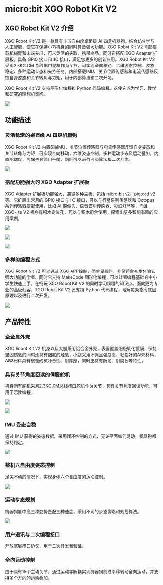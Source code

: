 ﻿---
sidebar_position: 4
sidebar_label: micro:bit XGO Robot Kit V2
---


# micro:bit XGO Robot Kit V2

## XGO Robot Kit V2 介绍

XGO Robot Kit V2 是一款具有十五自由度桌面级 Al 四足机器狗。结合仿生学与人工智能，使它在保持小巧机身的同时具备强大功能。XGO Robot Kit V2 背部搭载机械臂和末端夹爪，可以灵活的夹取、携带物品。同时它搭配 XGO Adapter 扩展板，具备 GPIO 接口和 IIC 接口，满足您更多的创新应用。XGO Robot Kit V2 采用2.3KG.CM 总线串口舵机作为关节，可实现全向移动、六维姿态控制、姿态稳定、多种运动步态和夹持任务，内部搭载IMU、关节位置传感器和电流传感器反馈自身姿态和关节转角与力矩，用于内部算法和二次开发。

XGO Robot Kit V2 支持图形化编程和 Python 代码编程。这使它成为学习、教学和研究的理想机器狗。

![](https://wiki-media-ef.oss-cn-hongkong.aliyuncs.com/docs/microbit/robot/xgo-robot-kit-v2/images/microbit-xgo-lite2-introduce-01.png)

## 功能描述

### 灵活稳定的桌面级 AI 四足机器狗

XGO Robot Kit V2 内置6轴IMU、关节位置传感器与电流传感器反馈自身姿态和关节转角与力矩，可实现全向移动，六维姿态控制，多种运动步态及运动叠加，内置陀螺仪，可保持身体自平衡，同时可以进行内部算法和二次开发。

![](https://wiki-media-ef.oss-cn-hongkong.aliyuncs.com/docs/microbit/robot/xgo-robot-kit-v2/images/microbit-xgo-lite2-introduce-07.gif)

### 搭配功能强大的 XGO Adapter 扩展板

XGO Adapter 扩展板功能强大，兼容多种主板，包括 micro:bit v2、pico:ed v2 等。它扩展出常用的 GPIO 接口与 IIC 接口，可以与行星系列传感器和 Octopus 系列传感器搭配使用，比如 AI 摄像头、语音识别传感器、彩虹灯环等，而且 XGO-lite V2 机身有积木定位孔，可以与积木配合使用，探索出更多智能有趣的应用案例。

![](https://wiki-media-ef.oss-cn-hongkong.aliyuncs.com/docs/microbit/robot/xgo-robot-kit-v2/images/microbit-xgo-lite2-introduce-03.png)



![](https://wiki-media-ef.oss-cn-hongkong.aliyuncs.com/docs/microbit/robot/xgo-robot-kit-v2/images/microbit-xgo-lite2-introduce-04.png)

![](https://wiki-media-ef.oss-cn-hongkong.aliyuncs.com/docs/microbit/robot/xgo-robot-kit-v2/images/microbit-xgo-lite2-introduce-05.png)

### 多样的编程方式

XGO Robot Kit V2 可以通过 XGO APP控制，简单易操作，非常适合初步体验它强大功能的学者。同时它支持 MakeCode 图形化编程，可以让零编程基础的中小学生快速上手，在畅玩 XGO Robot Kit V2 的同时学习编程的知识点。面向更为专业的高级创客，XGO Robot Kit V2 还支持 Python 代码编程，理解每条指令底层原理以及进行二次开发。

![](https://wiki-media-ef.oss-cn-hongkong.aliyuncs.com/docs/microbit/robot/xgo-robot-kit-v2/images/microbit-xgo-lite2-introduce-06.png)

## 产品特性

### 全金属外壳

XGO Robot Kit V2 机身以及大腿采用铝合金外壳，表面覆盖阳极氧化镀膜，保持坚固质感的同时还具有细腻的触感，小腿采用环保且强度高、韧性好的ABS材料，ABS材料具有很强的抗冲击性、耐摩擦，同时还具有防潮、耐腐蚀等特性。



### 具有关节角度回读的伺服舵机

机身所有舵机采用2.3KG.CM总线串口舵机作为关节，具有关节角度回读功能，可用于示教编程。

![](https://wiki-media-ef.oss-cn-hongkong.aliyuncs.com/docs/microbit/robot/xgo-robot-kit-v2/images/microbit-xgo-lite2-introduce-07.png)

![](https://wiki-media-ef.oss-cn-hongkong.aliyuncs.com/docs/microbit/robot/xgo-robot-kit-v2/images/microbit-xgo-lite2-introduce-08.png)

### IMU 姿态自稳

通过 IMU 获得的姿态数据，采用闭环控制的方式，无论平面如何晃动，机器狗都保持稳定。

![](https://wiki-media-ef.oss-cn-hongkong.aliyuncs.com/docs/microbit/robot/xgo-robot-kit-v2/images/microbit-xgo-lite2-introduce-08.gif)

### 整机六自由度姿态控制

足尖不动的情况下，实现身体六个自由度的运动控制。

![](https://wiki-media-ef.oss-cn-hongkong.aliyuncs.com/docs/microbit/robot/xgo-robot-kit-v2/images/microbit-xgo-lite2-introduce-09.gif)



### 运动步态规划

机器狗低中高三种姿势匹配三种速度，采用不同的步态策略和规划算法。

![](https://wiki-media-ef.oss-cn-hongkong.aliyuncs.com/docs/microbit/robot/xgo-robot-kit-v2/images/microbit-xgo-lite2-introduce-10.gif)

### 用户通讯与二次编程接口

开放底层串口协议，用于二次开发和验证。



### 全向运动控制

由于具有15个主动关节，通过运动学解耦实现机器狗前进平移转动全向运动，并支持多个方向的运动叠加。
